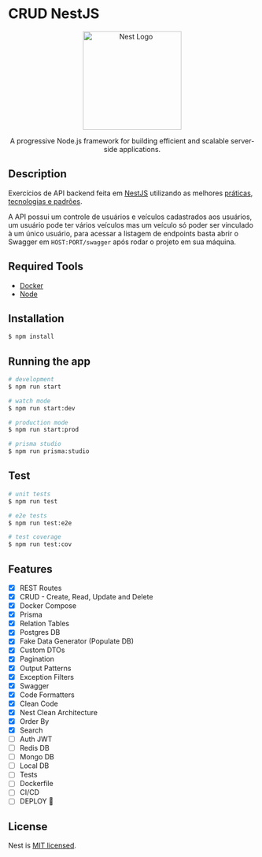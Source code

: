 # CRUD NestJS

<p align="center">
  <a href="http://nestjs.com/" target="blank"><img src="https://nestjs.com/img/logo-small.svg" width="200" alt="Nest Logo" /></a>
</p>

<p align="center">
  A progressive Node.js framework for building efficient and scalable server-side applications.
</p>

## Description

Exercícios de API backend feita em [NestJS](https://github.com/nestjs/nest) utilizando as melhores [práticas, tecnologias e padrões](#features).

A API possui um controle de usuários e veículos cadastrados aos usuários, um usuário pode ter vários veículos mas um veículo só poder ser vinculado à um único usuário, para acessar a listagem de endpoints basta abrir o Swagger em `HOST:PORT/swagger` após rodar o projeto em sua máquina.

## Required Tools

- [Docker](https://www.docker.com/get-started)
- [Node](https://nodejs.org/pt-br/docs/guides/getting-started-guide)

## Installation

```bash
$ npm install
```

## Running the app

```bash
# development
$ npm run start

# watch mode
$ npm run start:dev

# production mode
$ npm run start:prod

# prisma studio
$ npm run prisma:studio
```

## Test

```bash
# unit tests
$ npm run test

# e2e tests
$ npm run test:e2e

# test coverage
$ npm run test:cov
```

## Features

- [x] REST Routes
- [x] CRUD - Create, Read, Update and Delete
- [x] Docker Compose
- [x] Prisma
- [x] Relation Tables
- [x] Postgres DB
- [x] Fake Data Generator (Populate DB)
- [x] Custom DTOs
- [x] Pagination
- [x] Output Patterns
- [x] Exception Filters
- [x] Swagger
- [x] Code Formatters
- [x] Clean Code
- [x] Nest Clean Architecture
- [x] Order By
- [x] Search
- [ ] Auth JWT
- [ ] Redis DB
- [ ] Mongo DB
- [ ] Local DB
- [ ] Tests
- [ ] Dockerfile
- [ ] CI/CD
- [ ] DEPLOY 🚀

## License

Nest is [MIT licensed](LICENSE).
